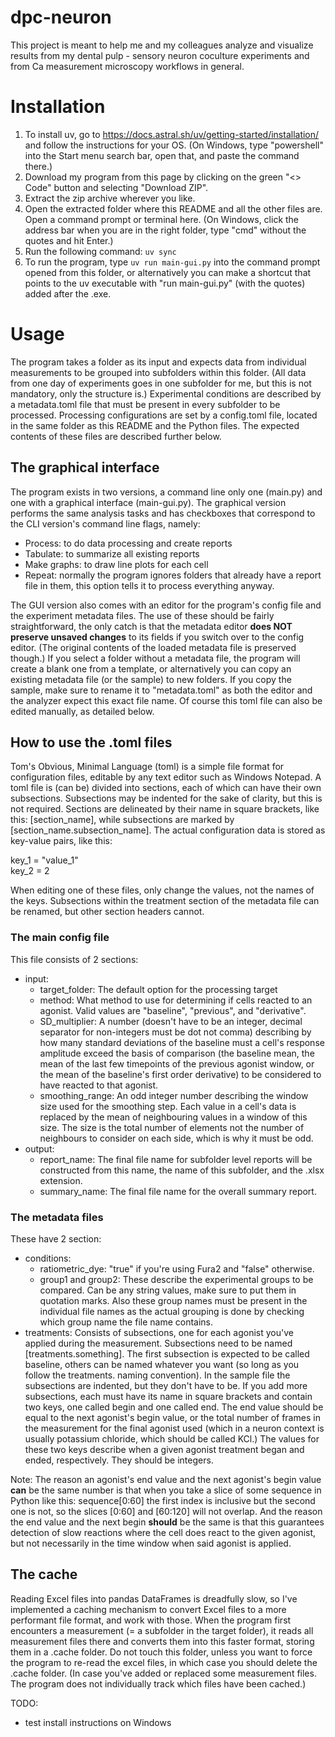 # dpc-neuron

This project is meant to help me and my colleagues analyze and visualize results from my dental pulp - sensory neuron coculture experiments and from Ca measurement microscopy workflows in general.

# Installation
1. To install uv, go to https://docs.astral.sh/uv/getting-started/installation/ and follow the instructions for your OS. (On Windows, type "powershell" into the Start menu search bar, open that, and paste the command there.)
2. Download my program from this page by clicking on the green "<> Code" button and selecting "Download ZIP".
3. Extract the zip archive wherever you like.
4. Open the extracted folder where this README and all the other files are. Open a command prompt or terminal here. (On Windows, click the address bar when you are in the right folder, type "cmd" without the quotes and hit Enter.)
5. Run the following command: `uv sync`
6. To run the program, type `uv run main-gui.py` into the command prompt opened from this folder, or alternatively you can make a shortcut that points to the uv executable with "run main-gui.py" (with the quotes) added after the .exe.

# Usage
The program takes a folder as its input and expects data from individual measurements to be grouped into subfolders within this folder. (All data from one day of experiments goes in one subfolder for me, but this is not mandatory, only the structure is.) Experimental conditions are described by a metadata.toml file that must be present in every subfolder to be processed. Processing configurations are set by a config.toml file, located in the same folder as this README and the Python files. The expected contents of these files are described further below.

## The graphical interface
The program exists in two versions, a command line only one (main.py) and one with a graphical interface (main-gui.py). The graphical version performs the same analysis tasks and has checkboxes that correspond to the CLI version's command line flags, namely:
- Process: to do data processing and create reports
- Tabulate: to summarize all existing reports
- Make graphs: to draw line plots for each cell
- Repeat: normally the program ignores folders that already have a report file in them, this option tells it to process everything anyway.

The GUI version also comes with an editor for the program's config file and the experiment metadata files. The use of these should be fairly straightforward, the only catch is that the metadata editor **does NOT preserve unsaved changes** to its fields if you switch over to the config editor. (The original contents of the loaded metadata file is preserved though.) If you select a folder without a metadata file, the program will create a blank one from a template, or alternatively you can copy an existing metadata file (or the sample) to new folders. If you copy the sample, make sure to rename it to "metadata.toml" as both the editor and the analyzer expect this exact file name. Of course this toml file can also be edited manually, as detailed below.

## How to use the .toml files
Tom's Obvious, Minimal Language (toml) is a simple file format for configuration files, editable by any text editor such as Windows Notepad. A toml file is (can be) divided into sections, each of which can have their own subsections. Subsections may be indented for the sake of clarity, but this is not required. Sections are delineated by their name in square brackets, like this: [section_name], while subsections are marked by [section_name.subsection_name]. The actual configuration data is stored as key-value pairs, like this:

key_1 = "value_1"  
key_2 = 2

When editing one of these files, only change the values, not the names of the keys. Subsections within the treatment section of the metadata file can be renamed, but other section headers cannot.

### The main config file
This file consists of 2 sections:
- input:
    - target_folder: The default option for the processing target
    - method: What method to use for determining if cells reacted to an agonist. Valid values are "baseline", "previous", and "derivative".
    - SD_multiplier: A number (doesn't have to be an integer, decimal separator for non-integers must be dot not comma) describing by how many standard deviations of the baseline must a cell's response amplitude exceed the basis of comparison (the baseline mean, the mean of the last few timepoints of the previous agonist window, or the mean of the baseline's first order derivative) to be considered to have reacted to that agonist.
    - smoothing_range: An odd integer number describing the window size used for the smoothing step. Each value in a cell's data is replaced by the mean of neighbouring values in a window of this size. The size is the total number of elements not the number of neighbours to consider on each side, which is why it must be odd.
- output:
    - report_name: The final file name for subfolder level reports will be constructed from this name, the name of this subfolder, and the .xlsx extension.
    - summary_name: The final file name for the overall summary report.

### The metadata files
These have 2 section:
- conditions:
    - ratiometric_dye: "true" if you're using Fura2 and "false" otherwise.
    - group1 and group2: These describe the experimental groups to be compared. Can be any string values, make sure to put them in quotation marks. Also these group names must be present in the individual file names as the actual grouping is done by checking which group name the file name contains.
- treatments: Consists of subsections, one for each agonist you've applied during the measurement. Subsections need to be named [treatments.something]. The first subsection is expected to be called baseline, others can be named whatever you want (so long as you follow the treatments. naming convention). In the sample file the subsections are indented, but they don't have to be. If you add more subsections, each must have its name in square brackets and contain two keys, one called begin and one called end. The end value should be equal to the next agonist's begin value, or the total number of frames in the measurement for the final agonist used (which in a neuron context is usually potassium chloride, which should be called KCl.) The values for these two keys describe when a given agonist treatment began and ended, respectively. They should be integers.

Note: The reason an agonist's end value and the next agonist's begin value **can** be the same number is that when you take a slice of some sequence in Python like this: sequence[0:60] the first index is inclusive but the second one is not, so the slices [0:60] and [60:120] will not overlap. And the reason the end value and the next begin **should** be the same is that this guarantees detection of slow reactions where the cell does react to the given agonist, but not necessarily in the time window when said agonist is applied.

## The cache
Reading Excel files into pandas DataFrames is dreadfully slow, so I've implemented a caching mechanism to convert Excel files to a more performant file format, and work with those. When the program first encounters a measurement (= a subfolder in the target folder), it reads all measurement files there and converts them into this faster format, storing them in a .cache folder. Do not touch this folder, unless you want to force the program to re-read the excel files, in which case you should delete the .cache folder. (In case you've added or replaced some measurement files. The program does not individually track which files have been cached.)

TODO:
- test install instructions on Windows